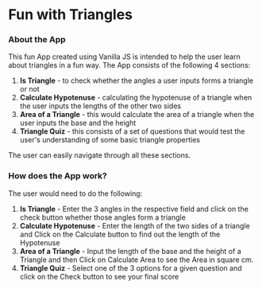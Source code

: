 # Fun with Triangles
### About the App

This fun App created using Vanilla JS is intended to help the user learn about triangles in a fun way. The App consists of the following 4 sections:

1. **Is Triangle** - to check whether the angles a user inputs forms a triangle or not
2. **Calculate Hypotenuse** - calculating the hypotenuse of a triangle when the user inputs the lengths of the other two sides
3. **Area of a Triangle** - this would calculate the area of a triangle when the user inputs the base and the height
4. **Triangle Quiz** - this consists of a set of questions that would test the user's understanding of some basic triangle properties

The user can easily navigate through all these sections. 

### How does the App work?

The user would need to do the following: 

1. **Is Triangle** - Enter the 3 angles in the respective field and click on the check button whether those angles form a triangle
2. **Calculate Hypotenuse** - Enter the length of the two sides of a triangle and Click on the Calculate button to find out the length of the Hypotenuse
3. **Area of a Triangle** - Input the length of the base and the height of a Triangle and then Click on Calculate Area to see the Area in square cm. 
4. **Triangle Quiz** - Select one of the 3 options for a given question and click on the Check button to see your final score


